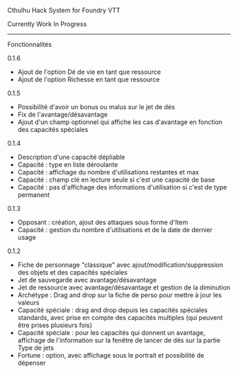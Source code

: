 Cthulhu Hack System for Foundry VTT


Currently Work In Progress

-------------------------------------
Fonctionnalités

0.1.6
- Ajout de l'option Dé de vie en tant que ressource
- Ajout de l'option Richesse en tant que ressource

0.1.5
- Possibilité d'avoir un bonus ou malus sur le jet de dés
- Fix de l'avantage/désavantage
- Ajout d'un champ optionnel qui affiche les cas d'avantage en fonction des capacités spéciales

0.1.4
- Description d'une capacité dépliable
- Capacité : type en liste déroulante
- Capacité : affichage du nombre d'utilisations restantes et max
- Capacité : champ clé en lecture seule si c'est une capacité de base
- Capacité : pas d'affichage des informations d'utilisation si c'est de type permanent

0.1.3
- Opposant : création, ajout des attaques sous forme d'Item
- Capacité : gestion du nombre d'utilisations et de la date de dernier usage

0.1.2
- Fiche de personnage "classique" avec ajout/modification/suppression des objets et des capacités spéciales
- Jet de sauvegarde avec avantage/désavantage
- Jet de ressource avec avantage/désavantage et gestion de la diminution
- Archétype : Drag and drop sur la fiche de perso pour mettre à jour les valeurs
- Capacité spéciale : drag and drop depuis les capacités spéciales standards, avec prise en compte des capacités multiples (qui peuvent être prises plusieurs fois)
- Capacité spéciale : pour les capacités qui donnent un avantage, affichage de l'information sur la fenêtre de lancer de dés sur la partie Type de jets
- Fortune : option, avec affichage sous le portrait et possibilité de dépenser


